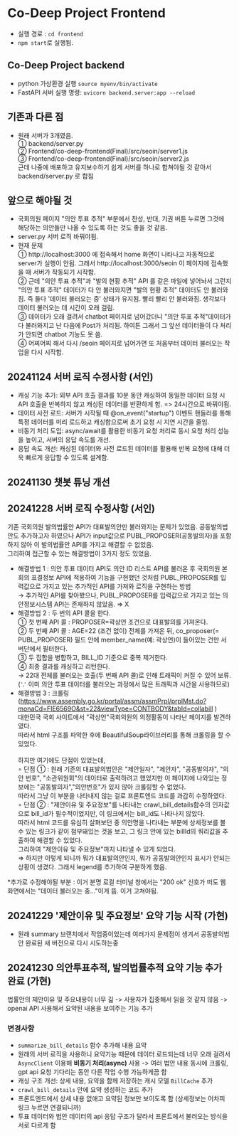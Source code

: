 # Co-Deep Project Frontend
- 실행 경로 : `cd frontend`
- `npm start`로 실행됨.

## Co-Deep Project backend

- python 가상환경 실행 `source myenv/bin/activate`
- FastAPI 서버 실행 명령: `uvicorn backend.server:app --reload`



## 기존과 다른 점
- 원래 서버가 3개였음.<br>
① backend/server.py<br>
② Frontend/co-deep-frontend(Final)/src/seoin/server1.js<br>
③ Frontend/co-deep-frontend(Final)/src/seoin/server2.js <br>
근데 나중에 배포하고 유지보수하기 쉽게 서버를 하나로 합쳐야될 것 같아서 backend/server.py 로 합침

## 앞으로 해야될 것
- 국회의원 페이지 "의안 투표 추적" 부분에서 찬성, 반대, 기권 버튼 누르면 그것에 해당하는 의안들만 나올 수 있도록 하는 것도 좋을 것 같음.
- server.py 서버 로직 바꿔야됨.
- 현재 문제 <br>
① http://localhost:3000 에 접속해서 home 화면이 나타나고 자동적으로 server가 실행이 안됨. 그래서 http://localhost:3000/seoin 이 페이지에 접속했을 때 서버가 작동되기 시작함.<br>
② 근데 "의안 투표 추적"과 "발의 현황 추적" API 를 같은 파일에 넣어놔서 그런지 "의안 투표 추적" 데이터가 다 안 불러와지면 "발의 현황 추적" 데이터도 안 불러와짐. 즉 둘다 '데이터 불러오는 중' 상태가 유지됨. 빨리 빨리 안 불러와짐. 생각보다 데이터 불러오는 데 시간이 오래 걸림.<br>
③ 데이터가 오래 걸려서 chatbot 페이지로 넘어갔더니 "의안 투표 추적"데이터가 다 불러와지고 난 다음에 Post가 처리됨. 하여튼 그래서 그 앞선 데이터들이 다 처리가 안되면 chatbot 기능도 못 씀.<br>
④ 어찌어찌 해서 다시 /seoin 페이지로 넘어가면 또 처음부터 데이터 불러오는 작업을 다시 시작함. 


## 20241124 서버 로직 수정사항 (서인)
- 캐싱 기능 추가: 외부 API 호출 결과를 10분 동안 캐싱하여 동일한 데이터 요청 시 API 호출을 반복하지 않고 캐싱된 데이터를 반환하게 함. => 24시간으로 바꿔야됨.
- 데이터 사전 로드: 서버가 시작될 때 @on_event("startup") 이벤트 핸들러를 통해 특정 데이터를 미리 로드하고 캐싱함으로써 초기 요청 시 지연 시간을 줄임.
- 비동기 처리 도입: async/await를 활용한 비동기 요청 처리로 동시 요청 처리 성능을 높이고, 서버의 응답 속도를 개선.
- 응답 속도 개선: 캐싱된 데이터와 사전 로드된 데이터를 활용해 반복 요청에 대해 더욱 빠르게 응답할 수 있도록 설계함.

## 20241130 챗봇 튜닝 개선

## 20241228 서버 로직 수정사항 (서인)
기존 국회의원 발의법률안 API가 대표발의안만 불러와지는 문제가 있었음. 공동발의법안도 추가하고자 하였으나 API가 input값으로 PUBL_PROPOSER(공동발의자)을 포함하지 않아 이 발의법률안 API를 가지고 해결할 수 없었음.<br>
그리하여 접근할 수 있는 해결방법이 3가지 정도 있었음.<br>
- 해결방법 1 : 의안 투표 데이터 API도 의안 ID 리스트 API를 불러온 후 국회의원 본회의 표결정보 API에 적용하여 기능을 구현했던 것처럼 PUBL_PROPOSER를 입력값으로 가지고 있는 추가적인 API를 가져와 로직을 구현하는 방법 <br>→ 추가적인 API를 찾아봤으나, PUBL_PROPOSER를 입력값으로 가지고 있는 의안정보시스템 API는 존재하지 않았음. ⇒ X
- 해결방법 2 : 두 번의 API 콜을 한다. <br>
  ① 첫 번째 API 콜 : PROPOSER=곽상언 조건으로 대표발의를 가져온다.<br>
  ② 두 번째 API 콜 : AGE=22 (조건 없이) 전체를 가져온 뒤, co_proposer(= PUBL_PROPOSER) 필드 안에 member_name(예: 곽상언)이 들어있는 건만 서버단에서 필터한다.<br>
  ③ 두 집합을 병합하고, BILL_ID 기준으로 중복 제거한다.<br>
  ④ 최종 결과를 캐싱하고 리턴한다.<br>
  → 22대 전체를 불러오는 호출(두 번째 API 콜)로 인해 트래픽이 커질 수 있어 보류. (∵ 이미 의안 투표 데이터를 불러오는 과정에서 많은 트래픽과 시간을 사용하므로)<br>
- 해결방법 3 : 크롤링 (https://www.assembly.go.kr/portal/assm/assmPrpl/prplMst.do?monaCd=FIE6569O&st=22&viewType=CONTBODY&tabId=collabill )<br>
  대한민국 국회 사이트에서 "곽상언"국회의원의 의정활동이 나타난 페이지를 발견하였다.<br>
  따라서 html 구조를 파악한 후에 BeautifulSoup라이브러리를 통해 크롤링을 할 수 있었다. <br><br>하지만 여기에도 단점이 있었는데, <br>
  ∘ 단점 ① : 원래 기존의 대표발의법안은 "제안일자", "제안자", "공동발의자", "의안 번호", "소관위원회"의 데이터로 출력하려고 했었지만 이 페이지에 나와있는 정보에는 "공동발의자","의안번호"가 있지 않아 크롤링할 수 없었다. <br>따라서 그냥 이 부분을 나타내지 않는 걸로 프론트엔드 코드를 과감히 수정하였다. <br>
  ∘ 단점 ② : "제안이유 및 주요정보"를 나타내는 crawl_bill_details함수의 인자값으로 bill_id가 필수적이었지만, 이 링크에서는 bill_id도 나타나지 않았다. <br>따라서 html 코드를 유심히 살펴보던 중 의안명을 나타내는 부분에 상세정보를 볼 수 있는 링크가 같이 첨부돼있는 것을 보고, 그 링크 안에 있는 billId의 쿼리값을 추출하여 해결할 수 있었다. <br>그리하여 "제안이유 및 주요정보"까지 나타낼 수 있게 되었다. <br>⇒ 하지만 이렇게 되니까 뭐가 대표발의안인지, 뭐가 공동발의안인지 표시가 안되는 상황이 생겼다. 그래서 legend를 추가하여 구분하게 했음.

*추가로 수정해야될 부분 : 이거 분명 로컬 터미널 창에서는 "200 ok" 신호가 떠도 웹 화면에서는 "데이터 불러오는 중..."이게 뜸. 이거 고쳐야됨.

## 20241229 '제안이유 및 주요정보' 요약 기능 시작 (가현)
- 원래 summary 브랜치에서 작업중이었는데 여러가지 문제점이 생겨서 공동발의법안 완료된 새 버전으로 다시 시도하는중

## 20241230 의안투표추적, 발의법률추적 요약 기능 추가 완료 (가현)
법률안의 제안이유 및 주요내용이 너무 긺 -> 사용자가 집중해서 읽을 것 같지 않음 -> openai API 사용해서 요약된 내용을 보여주는 기능 추가

### 변경사항
- `summarize_bill_details` 함수 추가해 내용 요약
- 원래의 서버 로직을 사용하니 요약기능 때문에 데이터 로드되는데 너무 오래 걸려서 `AsyncClient` 이용해 **비동기 처리(async)** 사용 -> 여러 법안 내용 동시에 크롤링, gpt api 요청 기다리는 동안 다른 작업 수행 가능하게끔 함 
- 캐싱 구조 개선: 상세 내용, 요약을 함께 저장하는 캐시 모델 `BillCache` 추가
- `crawl_bill_details` 안에 요약 생성하는 코드 추가
- 프론트엔드에서 상세 내용 없애고 요약된 정보만 보이도록 함 (상세정보는 어차피 링크 누르면 연결되니까)
- 투표 데이터와 법안 데이터의 api 응답 구조가 달라서 프론트에서 불러오는 방식을 서로 다르게 함